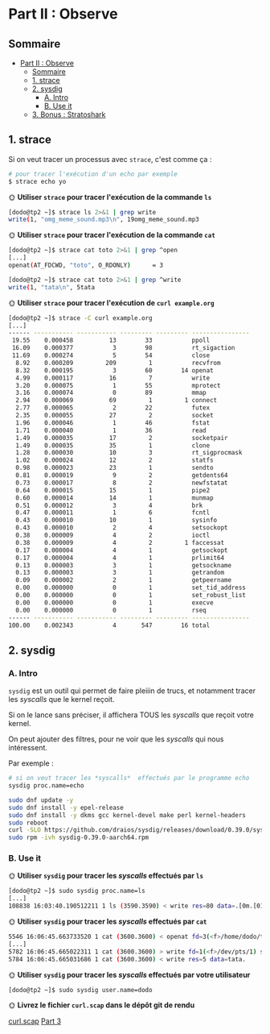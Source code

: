 
# Part II : Observe

## Sommaire

- [Part II : Observe](#part-ii--observe)
  - [Sommaire](#sommaire)
  - [1. strace](#1-strace)
  - [2. sysdig](#2-sysdig)
    - [A. Intro](#a-intro)
    - [B. Use it](#b-use-it)
  - [3. Bonus : Stratoshark](#3-bonus--stratoshark)

## 1. strace

Si on veut tracer un processus avec `strace`, c'est comme ça :

```bash
# pour tracer l'exécution d'un echo par exemple
$ strace echo yo
```

🌞 **Utiliser `strace` pour tracer l'exécution de la commande `ls`**

```bash
[dodo@tp2 ~]$ strace ls 2>&1 | grep write
write(1, "omg_meme_sound.mp3\n", 19omg_meme_sound.mp3
```

🌞 **Utiliser `strace` pour tracer l'exécution de la commande `cat`**

```bash
[dodo@tp2 ~]$ strace cat toto 2>&1 | grep ^open
[...]
openat(AT_FDCWD, "toto", O_RDONLY)      = 3

[dodo@tp2 ~]$ strace cat toto 2>&1 | grep ^write
write(1, "tata\n", 5tata
```

🌞 **Utiliser `strace` pour tracer l'exécution de `curl example.org`**

```bash
[dodo@tp2 ~]$ strace -C curl example.org
[...]
------ ----------- ----------- --------- --------- ----------------
 19.55    0.000458          13        33           ppoll
 16.09    0.000377           3        98           rt_sigaction
 11.69    0.000274           5        54           close
  8.92    0.000209         209         1           recvfrom
  8.32    0.000195           3        60        14 openat
  4.99    0.000117          16         7           write
  3.20    0.000075           1        55           mprotect
  3.16    0.000074           0        89           mmap
  2.94    0.000069          69         1         1 connect
  2.77    0.000065           2        22           futex
  2.35    0.000055          27         2           socket
  1.96    0.000046           1        46           fstat
  1.71    0.000040           1        36           read
  1.49    0.000035          17         2           socketpair
  1.49    0.000035          35         1           clone
  1.28    0.000030          10         3           rt_sigprocmask
  1.02    0.000024          12         2           statfs
  0.98    0.000023          23         1           sendto
  0.81    0.000019           9         2           getdents64
  0.73    0.000017           8         2           newfstatat
  0.64    0.000015          15         1           pipe2
  0.60    0.000014          14         1           munmap
  0.51    0.000012           3         4           brk
  0.47    0.000011           1         6           fcntl
  0.43    0.000010          10         1           sysinfo
  0.43    0.000010           2         4           setsockopt
  0.38    0.000009           4         2           ioctl
  0.38    0.000009           4         2         1 faccessat
  0.17    0.000004           4         1           getsockopt
  0.17    0.000004           4         1           prlimit64
  0.13    0.000003           3         1           getsockname
  0.13    0.000003           3         1           getrandom
  0.09    0.000002           2         1           getpeername
  0.00    0.000000           0         1           set_tid_address
  0.00    0.000000           0         1           set_robust_list
  0.00    0.000000           0         1           execve
  0.00    0.000000           0         1           rseq
------ ----------- ----------- --------- --------- ----------------
100.00    0.002343           4       547        16 total
```

## 2. sysdig

### A. Intro

`sysdig` est un outil qui permet de faire pleiiin de trucs, et notamment tracer les *syscalls*  que le kernel reçoit.

Si on le lance sans préciser, il affichera TOUS les *syscalls*  que reçoit votre kernel.

On peut ajouter des filtres, pour ne voir que les *syscalls*  qui nous intéressent.

Par exemple :

```bash
# si on veut tracer les *syscalls*  effectués par le programme echo
sysdig proc.name=echo
```

```bash
sudo dnf update -y 
sudo dnf install -y epel-release
sudo dnf install -y dkms gcc kernel-devel make perl kernel-headers
sudo reboot
curl -SLO https://github.com/draios/sysdig/releases/download/0.39.0/sysdig-0.39.0-aarch64.rpm
sudo rpm -ivh sysdig-0.39.0-aarch64.rpm
```

### B. Use it

🌞 **Utiliser `sysdig` pour tracer les *syscalls*  effectués par `ls`**

```bash
[dodo@tp2 ~]$ sudo sysdig proc.name=ls
[...]
108838 16:03:40.190512211 1 ls (3590.3590) < write res=80 data=.[0m.[01;36momg_meme_sound.mp3.[0m  .[01;31msysdig-0.39.0-aarch64.rpm.[0m  toto.
```

🌞 **Utiliser `sysdig` pour tracer les *syscalls*  effectués par `cat`**

```bash
5546 16:06:45.663733520 1 cat (3600.3600) < openat fd=3(<f>/home/dodo/toto) dirfd=-100(AT_FDCWD) name=toto(/home/dodo/toto) flags=1(O_RDONLY) mode=0 dev=FD03 ino=131081
[...]
5782 16:06:45.665022311 1 cat (3600.3600) > write fd=1(<f>/dev/pts/1) size=5
5784 16:06:45.665031686 1 cat (3600.3600) < write res=5 data=tata.
```

🌞 **Utiliser `sysdig` pour tracer les *syscalls*  effectués par votre utilisateur**

```bash
[dodo@tp2 ~]$ sudo sysdig user.name=dodo
```

🌞 **Livrez le fichier `curl.scap` dans le dépôt git de rendu**

[curl.scap](curl.scap)
[Part 3](part3.md)
